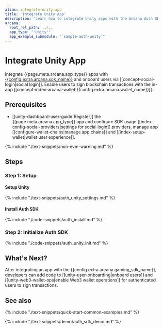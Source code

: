 ```yaml
---
alias: integrate-unity-app
title: 'Integrate Unity App'
description: 'Learn how to integrate Unity apps with the Arcana Auth SDK, onboard users and allow them to use the Near blockchain and sign transactions via Arcana wallet.'
arcana:
  root_rel_path: ../..
  app_type: "'Unity'"
  app_example_submodule: "`sample-auth-unity`"
---
```


# Integrate Unity App

Integrate {{page.meta.arcana.app_type}} apps with [{{config.extra.arcana.sdk_name}}]({{page.meta.arcana.root_rel_path}}/concepts/authsdk.md) and onboard users via [[concept-social-login|social login]]. Enable users to sign blockchain transactions with the in-app [[concept-index-arcana-wallet|{{config.extra.arcana.wallet_name}}]].

## Prerequisites

* [[unity-dashboard-user-guide|Register]] the {{page.meta.arcana.app_type}} app and configure SDK usage [[index-config-social-providers|settings for social login]] providers, manage app [[configure-wallet-chains|manage app chains]] and [[index-setup-wallet|wallet user experience]].

{% include "./text-snippets/non-evm-warning.md" %}

## Steps

### Step 1: Setup 

#### Setup Unity

{% include "./text-snippets/auth_unity_settings.md" %}

#### Install Auth SDK

{% include "./code-snippets/auth_install.md" %}

### Step 2: Initialize Auth SDK

{% include "./code-snippets/auth_unity_init.md" %}

## What's Next?

After integrating an app with the {{config.extra.arcana.gaming_sdk_name}}, developers can add code to [[unity-user-onboarding|onboard users]] and [[unity-web3-wallet-ops|enable Web3 wallet operations]] for authenticated users to sign transactions.

## See also

{% include "./text-snippets/quick-start-common-examples.md" %}

{% include "./text-snippets/demo/auth_sdk_demo.md" %}
